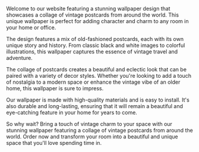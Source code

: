 <!--
Write me content for website with wallpaper "A collage of vintage postcards from around the world"
-->

<!--font:Poppins-->

Welcome to our website featuring a stunning wallpaper design that showcases a collage of vintage postcards from around the world. This unique wallpaper is perfect for adding character and charm to any room in your home or office.

The design features a mix of old-fashioned postcards, each with its own unique story and history. From classic black and white images to colorful illustrations, this wallpaper captures the essence of vintage travel and adventure.

The collage of postcards creates a beautiful and eclectic look that can be paired with a variety of decor styles. Whether you're looking to add a touch of nostalgia to a modern space or enhance the vintage vibe of an older home, this wallpaper is sure to impress.

Our wallpaper is made with high-quality materials and is easy to install. It's also durable and long-lasting, ensuring that it will remain a beautiful and eye-catching feature in your home for years to come.

So why wait? Bring a touch of vintage charm to your space with our stunning wallpaper featuring a collage of vintage postcards from around the world. Order now and transform your room into a beautiful and unique space that you'll love spending time in.
